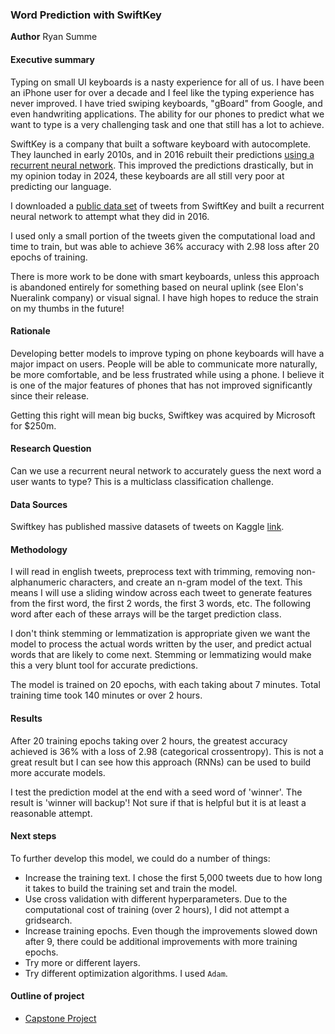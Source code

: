 ### Word Prediction with SwiftKey

**Author**
Ryan Summe

#### Executive summary
Typing on small UI keyboards is a nasty experience for all of us. I have been an iPhone user for over a decade and I feel like the typing experience has never improved. I have tried swiping keyboards, "gBoard" from Google, and even handwriting applications. The ability for our phones to predict what we want to type is a very challenging task and one that still has a lot to achieve.

SwiftKey is a company that built a software keyboard with autocomplete. They launched in early 2010s, and in 2016 rebuilt their predictions [using a recurrent neural network](https://www.forbes.com/sites/kevinmurnane/2016/09/26/why-swiftkeys-new-keyboard-with-an-artificial-neural-network-is-better-than-the-old-version/). This improved the predictions drastically, but in my opinion today in 2024, these keyboards are all still very poor at predicting our language.

I downloaded a [public data set](https://www.kaggle.com/datasets/crmercado/tweets-blogs-news-swiftkey-dataset-4million/data) of tweets from SwiftKey and built a recurrent neural network to attempt what they did in 2016.

I used only a small portion of the tweets given the computational load and time to train, but was able to achieve 36% accuracy with 2.98 loss after 20 epochs of training.

There is more work to be done with smart keyboards, unless this approach is abandoned entirely for something based on neural uplink (see Elon's Nueralink company) or visual signal. I have high hopes to reduce the strain on my thumbs in the future!

#### Rationale
Developing better models to improve typing on phone keyboards will have a major impact on users. People will be able to communicate more naturally, be more comfortable, and be less frustrated while using a phone. I believe it is one of the major features of phones that has not improved significantly since their release.

Getting this right will mean big bucks, Swiftkey was acquired by Microsoft for $250m.

#### Research Question
Can we use a recurrent neural network to accurately guess the next word a user wants to type? This is a multiclass classification challenge.

#### Data Sources
Swiftkey has published massive datasets of tweets on Kaggle [link](https://www.kaggle.com/datasets/crmercado/tweets-blogs-news-swiftkey-dataset-4million/data).

#### Methodology
I will read in english tweets, preprocess text with trimming, removing non-alphanumeric characters, and create an n-gram model of the text. This means I will use a sliding window across each tweet to generate features from the first word, the first 2 words, the first 3 words, etc. The following word after each of these arrays will be the target prediction class.

I don't think stemming or lemmatization is appropriate given we want the model to process the actual words written by the user, and predict actual words that are likely to come next. Stemming or lemmatizing would make this a very blunt tool for accurate predictions.

The model is trained on 20 epochs, with each taking about 7 minutes. Total training time took 140 minutes or over 2 hours.

#### Results
After 20 training epochs taking over 2 hours, the greatest accuracy achieved is 36% with a loss of 2.98 (categorical crossentropy). This is not a great result but I can see how this approach (RNNs) can be used to build more accurate models.

I test the prediction model at the end with a seed word of 'winner'. The result is 'winner will backup'! Not sure if that is helpful but it is at least a reasonable attempt.

#### Next steps
To further develop this model, we could do a number of things:
- Increase the training text. I chose the first 5,000 tweets due to how long it takes to build the training set and train the model.
- Use cross validation with different hyperparameters. Due to the computational cost of training (over 2 hours), I did not attempt a gridsearch.
- Increase training epochs. Even though the improvements slowed down after 9, there could be additional improvements with more training epochs.
- Try more or different layers.
- Try different optimization algorithms. I used `Adam`.

#### Outline of project

- [Capstone Project](https://github.com/Raesu/pcmlai-capstone/blob/main/Capstone.ipynb)
